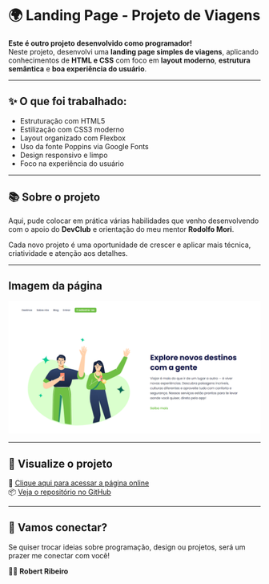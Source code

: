 # 🌍 Landing Page - Projeto de Viagens

**Este é outro projeto desenvolvido como programador!**  
Neste projeto, desenvolvi uma **landing page simples de viagens**, aplicando conhecimentos de **HTML e CSS** com foco em **layout moderno**, **estrutura semântica** e **boa experiência do usuário**.

---

## ✨ O que foi trabalhado:

- Estruturação com HTML5
- Estilização com CSS3 moderno
- Layout organizado com Flexbox
- Uso da fonte Poppins via Google Fonts
- Design responsivo e limpo
- Foco na experiência do usuário

---

## 📚 Sobre o projeto

Aqui, pude colocar em prática várias habilidades que venho desenvolvendo com o apoio do **DevClub** e orientação do meu mentor **Rodolfo Mori**.

Cada novo projeto é uma oportunidade de crescer e aplicar mais técnica, criatividade e atenção aos detalhes.

---
## Imagem da página 

![Visual do Projeto](./img/Captura%20de%20tela%202025-06-20%20230442.png)


---

## 🚀 Visualize o projeto

🔗 [Clique aqui para acessar a página online](https://seu-usuario.github.io/nome-do-projeto/)  
📦 [Veja o repositório no GitHub](https://github.com/seu-usuario/nome-do-projeto)

---

## 🤝 Vamos conectar?

Se quiser trocar ideias sobre programação, design ou projetos, será um prazer me conectar com você!

👨‍💻 **Robert Ribeiro**
